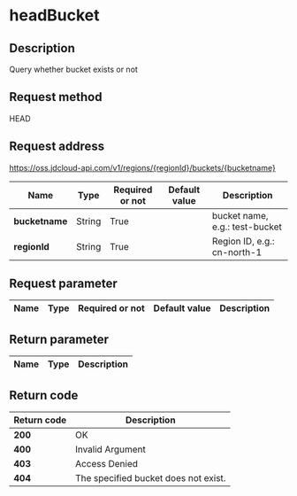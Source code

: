 # headBucket


## Description
Query whether bucket exists or not


## Request method
HEAD

## Request address
https://oss.jdcloud-api.com/v1/regions/{regionId}/buckets/{bucketname}

|Name|Type|Required or not|Default value|Description|
|---|---|---|---|---|
|**bucketname**|String|True||bucket name, e.g.: test-bucket|
|**regionId**|String|True||Region ID, e.g.: cn-north-1|

## Request parameter
|Name|Type|Required or not|Default value|Description|
|---|---|---|---|---|


## Return parameter
|Name|Type|Description|
|---|---|---|



## Return code
|Return code|Description|
|---|---|
|**200**|OK|
|**400**|Invalid Argument|
|**403**|Access Denied|
|**404**|The specified bucket does not exist.|
